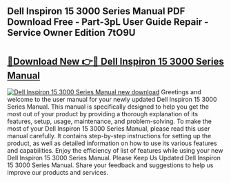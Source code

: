 ## Dell Inspiron 15 3000 Series Manual PDF Download Free - Part-3pL User Guide Repair - Service Owner Edition 7tO9U

# <h2><a href="http://bc23227.oget.top/?id=Dell+Inspiron+15+3000+Series+Manual">🔗Download New 👉🔴 Dell Inspiron 15 3000 Series Manual</a></h2>

[![Dell Inspiron 15 3000 Series Manual new download](https://i.imgur.com/5g1atiW.png)](http://bc23227.oget.top/?id=Dell+Inspiron+15+3000+Series+Manual)
Greetings and welcome to the user manual for your newly updated Dell Inspiron 15 3000 Series Manual. This manual is specifically designed to help you get the most out of your product by providing a thorough explanation of its features, setup, usage, maintenance, and problem-solving. To make the most of your Dell Inspiron 15 3000 Series Manual, please read this user manual carefully. It contains step-by-step instructions for setting up the product, as well as detailed information on how to use its various features and capabilities. Enjoy the efficiency of list of features while using your new Dell Inspiron 15 3000 Series Manual. Please Keep Us Updated Dell Inspiron 15 3000 Series Manual. Share your feedback and suggestions to help us improve our products and services.
